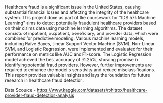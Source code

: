 Healthcare fraud is a significant issue in the United States, causing substantial financial losses and affecting the integrity of the healthcare system. This project done as part of the coursework for "IDS 575 Machine Learning" aims to detect potentially fraudulent healthcare providers based on their claims data using machine learning algorithms. The dataset consists of inpatient, outpatient, beneficiary, and provider data, which were combined for predictive modeling. Various machine learning models, including Naïve Bayes, Linear Support Vector Machine (SVM), Non-Linear SVM, and Logistic Regression, were implemented and evaluated for their performance on metrics like AUC and F1-score. The Logistic Regression model achieved the best accuracy of 91.25%, showing promise in identifying potential fraud providers. However, further improvements are required to enhance the model's sensitivity and reduce misclassifications. This report provides valuable insights and lays the foundation for future research in healthcare fraud detection.

Data Scource - https://www.kaggle.com/datasets/rohitrox/healthcare-provider-fraud-detection-analysis
